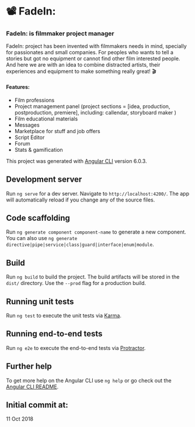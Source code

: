 # 📽 FadeIn: 
### FadeIn: is filmmaker project manager 

FadeIn: project has been invented with filmmakers needs in mind, specially for passionates and small companies. For peoples who wants to tell a stories but got no equipment or cannot find other film interested people. And here we are with an idea to combine distracted artists, their experiences and equipment to make something really great! 🎬

#### Features:
* Film professions
* Project management panel (project sections = [idea, production, postproduction, premiere], including: callendar, storyboard maker )
* Film educational materials
* Messages
* Marketplace for stuff and job offers
* Script Editor
* Forum
* Stats & gamification

This project was generated with [Angular CLI](https://github.com/angular/angular-cli) version 6.0.3.

## Development server

Run `ng serve` for a dev server. Navigate to `http://localhost:4200/`. The app will automatically reload if you change any of the source files.

## Code scaffolding

Run `ng generate component component-name` to generate a new component. You can also use `ng generate directive|pipe|service|class|guard|interface|enum|module`.

## Build

Run `ng build` to build the project. The build artifacts will be stored in the `dist/` directory. Use the `--prod` flag for a production build.

## Running unit tests

Run `ng test` to execute the unit tests via [Karma](https://karma-runner.github.io).

## Running end-to-end tests

Run `ng e2e` to execute the end-to-end tests via [Protractor](http://www.protractortest.org/).

## Further help

To get more help on the Angular CLI use `ng help` or go check out the [Angular CLI README](https://github.com/angular/angular-cli/blob/master/README.md).

## Initial commit at:
11 Oct 2018

